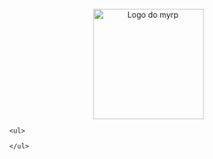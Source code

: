 <div class="articles">
	<div class="hide">
		<p align="center">
			<img width="200" src="../logo.png" alt="Logo do myrp">
			<br>
		</p>
	</div>

	<ul>
		
	</ul>

</div>
